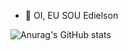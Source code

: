 - 👋 OI, EU SOU Edielson 


![Anurag's GitHub stats](https://github-readme-stats.vercel.app/api?username=Black745&show_icons=true&theme=dark)
 

